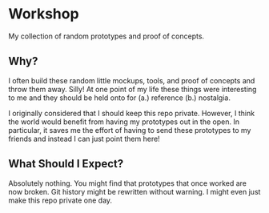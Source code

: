# Workshop

My collection of random prototypes and proof of concepts.

## Why?

I often build these random little mockups, tools, and proof of concepts and throw
them away. Silly! At one point of my life these things were interesting to me
and they should be held onto for (a.) reference (b.) nostalgia.

I originally considered that I should keep this repo private. However, I think
the world would benefit from having my prototypes out in the open. In particular,
it saves me the effort of having to send these prototypes to my friends and 
instead I can just point them here!

## What Should I Expect?

Absolutely nothing. You might find that prototypes that once worked are now 
broken. Git history might be rewritten without warning. I might even just make
this repo private one day. 